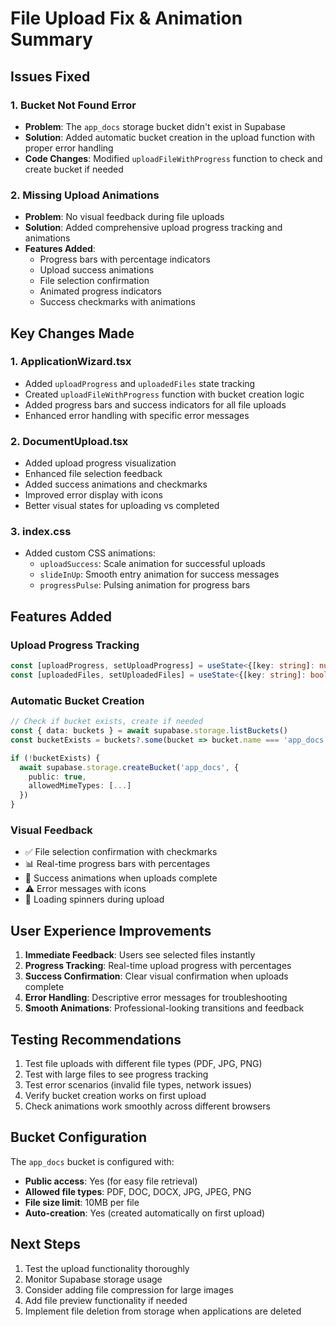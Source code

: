 # File Upload Fix & Animation Summary

## Issues Fixed

### 1. Bucket Not Found Error
- **Problem**: The `app_docs` storage bucket didn't exist in Supabase
- **Solution**: Added automatic bucket creation in the upload function with proper error handling
- **Code Changes**: Modified `uploadFileWithProgress` function to check and create bucket if needed

### 2. Missing Upload Animations
- **Problem**: No visual feedback during file uploads
- **Solution**: Added comprehensive upload progress tracking and animations
- **Features Added**:
  - Progress bars with percentage indicators
  - Upload success animations
  - File selection confirmation
  - Animated progress indicators
  - Success checkmarks with animations

## Key Changes Made

### 1. ApplicationWizard.tsx
- Added `uploadProgress` and `uploadedFiles` state tracking
- Created `uploadFileWithProgress` function with bucket creation logic
- Added progress bars and success indicators for all file uploads
- Enhanced error handling with specific error messages

### 2. DocumentUpload.tsx
- Added upload progress visualization
- Enhanced file selection feedback
- Added success animations and checkmarks
- Improved error display with icons
- Better visual states for uploading vs completed

### 3. index.css
- Added custom CSS animations:
  - `uploadSuccess`: Scale animation for successful uploads
  - `slideInUp`: Smooth entry animation for success messages
  - `progressPulse`: Pulsing animation for progress bars

## Features Added

### Upload Progress Tracking
```typescript
const [uploadProgress, setUploadProgress] = useState<{[key: string]: number}>({})
const [uploadedFiles, setUploadedFiles] = useState<{[key: string]: boolean}>({})
```

### Automatic Bucket Creation
```typescript
// Check if bucket exists, create if needed
const { data: buckets } = await supabase.storage.listBuckets()
const bucketExists = buckets?.some(bucket => bucket.name === 'app_docs')

if (!bucketExists) {
  await supabase.storage.createBucket('app_docs', {
    public: true,
    allowedMimeTypes: [...]
  })
}
```

### Visual Feedback
- ✅ File selection confirmation with checkmarks
- 📊 Real-time progress bars with percentages
- 🎯 Success animations when uploads complete
- ⚠️ Error messages with icons
- 🔄 Loading spinners during upload

## User Experience Improvements

1. **Immediate Feedback**: Users see selected files instantly
2. **Progress Tracking**: Real-time upload progress with percentages
3. **Success Confirmation**: Clear visual confirmation when uploads complete
4. **Error Handling**: Descriptive error messages for troubleshooting
5. **Smooth Animations**: Professional-looking transitions and feedback

## Testing Recommendations

1. Test file uploads with different file types (PDF, JPG, PNG)
2. Test with large files to see progress tracking
3. Test error scenarios (invalid file types, network issues)
4. Verify bucket creation works on first upload
5. Check animations work smoothly across different browsers

## Bucket Configuration

The `app_docs` bucket is configured with:
- **Public access**: Yes (for easy file retrieval)
- **Allowed file types**: PDF, DOC, DOCX, JPG, JPEG, PNG
- **File size limit**: 10MB per file
- **Auto-creation**: Yes (created automatically on first upload)

## Next Steps

1. Test the upload functionality thoroughly
2. Monitor Supabase storage usage
3. Consider adding file compression for large images
4. Add file preview functionality if needed
5. Implement file deletion from storage when applications are deleted